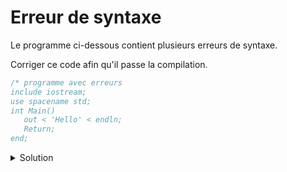 # Erreur de syntaxe
Le programme ci-dessous contient plusieurs erreurs de syntaxe.

Corriger ce code afin qu'il passe la compilation.

~~~cpp
/* programme avec erreurs
include iostream;
use spacename std;
int Main()
   out < 'Hello' < endln;
   Return;
end;
~~~

<details>
<summary>Solution</summary>

~~~cpp
// programme sans erreurs ... ou
/* programme sans erreurs */
#include <iostream>
using namespace std;
int main() {

   cout << "Hello" << endl;
   // ou
   // cout << "Hello\n";
   
   return 0;
   // ou mieux
   // return EXIT_SUCCESS;
}
~~~
1. un commentaire "/*" doit être fermé
2. manque un # => **#include** ...
3. use => using
4. spacename => namespace
5. Main => main
6. manque l' "}" fermante
7. out => cout
8. 'Hello' => "Hello"
9. Return => return + valeur
10. end n'est pas une instruction
11. manque l' "}" fermante

*Sans doute écrite trop top le matin ;)*
</details>
